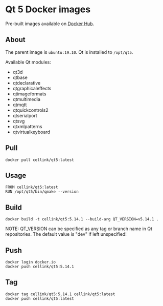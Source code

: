# Qt 5 Docker images

Pre-built images available on [Docker Hub](https://hub.docker.com/repository/docker/cellink/qt5).

## About

The parent image is `ubuntu:19.10`. Qt is installed to `/opt/qt5`.

Available Qt modules:
- qt3d
- qtbase
- qtdeclarative
- qtgraphicaleffects
- qtimageformats
- qtmultimedia
- qtmqtt
- qtquickcontrols2
- qtserialport
- qtsvg
- qtxmlpatterns
- qtvirtualkeyboard

## Pull

    docker pull cellink/qt5:latest

## Usage

    FROM cellink/qt5:latest
    RUN /opt/qt5/bin/qmake --version

## Build

    docker build -t cellink/qt5:5.14.1 --build-arg QT_VERSION=v5.14.1 .

NOTE: QT_VERSION can be specified as any tag or branch name in Qt
      repositories. The default value is "dev" if left unspecified!

## Push

    docker login docker.io
    docker push cellink/qt5:5.14.1

## Tag

    docker tag cellink/qt5:5.14.1 cellink/qt5:latest
    docker push cellink/qt5:latest
